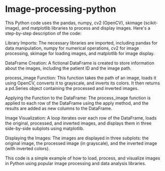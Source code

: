 # Image-processing-python

This Python code uses the pandas, numpy, cv2 (OpenCV), skimage (scikit-image), and matplotlib libraries to process and display images. Here's a step-by-step description of the code:

Library Imports: The necessary libraries are imported, including pandas for data manipulation, numpy for numerical operations, cv2 for image processing, skimage for loading images, and matplotlib for image display.

DataFrame Creation: A fictional DataFrame is created to store information about the images, including the patient ID and the image path.

process_image Function: This function takes the path of an image, loads it using OpenCV, converts it to grayscale, and inverts its colors. It then returns a pd.Series object containing the processed and inverted images.

Applying the Function to the DataFrame: The process_image function is applied to each row of the DataFrame using the apply method, and the results are added as new columns to the DataFrame.

Image Visualization: A loop iterates over each row of the DataFrame, loads the original, processed, and inverted images, and displays them in three side-by-side subplots using matplotlib.

Displaying the Images: The images are displayed in three subplots: the original image, the processed image (in grayscale), and the inverted image (with inverted colors).

This code is a simple example of how to load, process, and visualize images in Python using popular image processing and data analysis libraries.
